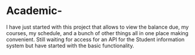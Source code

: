 # Academic-
I have just started with this project that allows to view the balance due, my courses, my schedule, and a bunch of other things all in one place making convenient. Still waiting for access for an API for the Student information system but have started with the basic functionality. 
